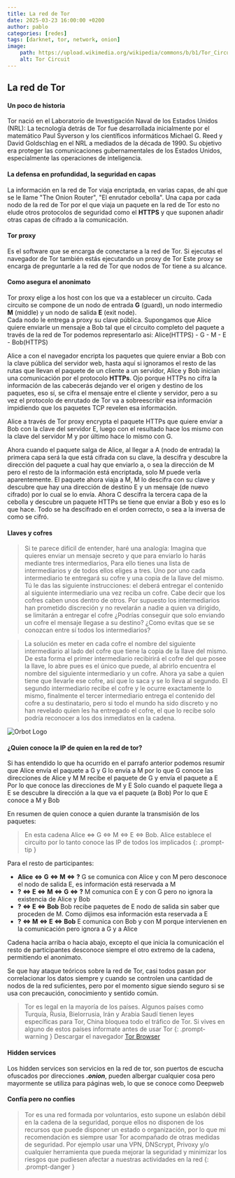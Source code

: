 ```yaml
---
title: La red de Tor 
date: 2025-03-23 16:00:00 +0200
author: pablo
categories: [redes]
tags: [darknet, tor, network, onion]     
image:
    path: https://upload.wikimedia.org/wikipedia/commons/b/b1/Tor_Circuit_Diagram.svg
    alt: Tor Circuit
---
```


## La red de Tor

#### Un poco de historia
Tor nació en el Laboratorio de Investigación Naval de los Estados Unidos (NRL): La tecnología detrás de Tor fue desarrollada inicialmente por el matemático Paul Syverson y los científicos informáticos Michael G. Reed y David Goldschlag en el NRL a mediados de la década de 1990. Su objetivo era proteger las comunicaciones gubernamentales de los Estados Unidos, especialmente las operaciones de inteligencia.

#### La defensa en profundidad, la seguridad en capas
La información en la red de Tor viaja encriptada, en varias capas, de ahí que se le llame "The Onion Router", "El enrutador cebolla".
Una capa por cada nodo de la red de Tor por el que viaja un paquete en la red de Tor esto no elude otros protocolos de seguridad como el **HTTPS** y que suponen añadir otras capas de cifrado a la comunicación. 
 
#### Tor proxy
Es el software que se encarga de conectarse a la red de Tor. Si ejecutas el navegador de Tor también estás ejecutando un proxy de Tor
Este proxy se encarga de preguntarle a la red de Tor que nodos de Tor tiene a su alcance.

#### Como asegura el anonimato
Tor proxy elige a los host con los que va a establecer un circuito. Cada circuito se compone de un nodo de entrada **G** (guard), un nodo intermedio **M** (middle) y un nodo de salida **E** (exit node).  
Cada nodo le entrega a proxy su clave pública. 
Supongamos que Alice quiere enviarle un mensaje a Bob tal que el circuito completo del paquete a través de la red de Tor podemos representarlo asi:
Alice(HTTPS) - G - M - E - Bob(HTTPS) 

Alice a con el navegador encripta los paquetes que quiere enviar a Bob con la clave pública del servidor web, hasta aquí si ignoramos el resto 
de las rutas que llevan el paquete de un cliente a un servidor, Alice y Bob inician una comunicación por el protocolo **HTTPs**. Ojo porque HTTPs 
no cifra la información de las cabecerás dejando ver el origen y destino de los paquetes, eso sí, se cifra el mensaje entre el cliente y servidor, pero a su vez el protocolo de enrutado de Tor va a sobreescribir esa información impidiendo que los paquetes TCP revelen esa información. 

Alice a través de Tor proxy encrypta el paquete HTTPs que quiere enviar a Bob con la clave del servidor E, luego con el resultado hace los mismo con la clave del servidor M y por último hace lo mismo con G.

Ahora cuando el paquete salga de Alice, al llegar a A (nodo de entrada) la primera capa será la que está cifrada con su clave, la descifra y descubre la dirección del paquete a cual hay que enviarlo a, o sea la dirección de M pero el resto de la información está encriptada, solo M puede verla aparentemente.
El paquete ahora viaja a M, M lo descifra con su clave y descubre que hay una dirección de destino E y un mensaje (de nuevo cifrado) por lo cual se lo envía. 
Ahora C descifra la tercera capa de la cebolla y descubre un paquete HTTPs se tiene que enviar a Bob y eso es lo que hace. 
Todo se ha descifrado en el orden correcto, o sea a la inversa de como se cifró.

#### Llaves y cofres
>Si te parece difícil de entender, haré una analogía: 
Imagina que quieres enviar un mensaje secreto y que para enviarlo lo harás mediante tres intermediarios,
Para ello tienes una lista de intermediarios y de todos ellos eliges a tres. 
Uno por uno cada intermediario te entregará su cofre y una copia de la llave del mismo.
Tú le das las siguiente instrucciones: el deberá entregar el contenido al siguiente intermediario una vez reciba un cofre.
Cabe decir que los cofres caben unos dentro de otros. 
Por supuesto los intermediarios han prometido discreción y no revelarán a nadie a quien va dirigido, se limitarán a entregar el cofre 
¿Podrías conseguir que solo enviando un cofre el mensaje llegase a su destino? ¿Como evitas que se se conozcan entre sí todos los intermediarios?

>La solución es meter en cada cofre el nombre del siguiente intermediario al lado del cofre que tiene la copia de la llave del mismo.
De esta forma el primer intermediario recibirirá el cofre del que posee la llave, lo abre pues es el único que puede, al abrirlo encuentra el nombre del siguiente intermediario y un cofre. Ahora ya sabe a quien tiene que llevarle ese cofre, así que lo saca y se lo lleva al segundo. El segundo intermediario recibe el cofre y le ocurre exactamente lo mismo, finalmente el tercer intermediario entrega el contenido del cofre a su destinatario, pero si todo el mundo ha sido discreto y no han revelado quien les ha entregado el cofre, el que lo recibe solo podría reconocer a los dos inmediatos en la cadena.

<img src="https://upload.wikimedia.org/wikipedia/commons/thumb/8/8b/Orbot-logo.svg/1024px-Orbot-logo.svg.png" alt="Orbot Logo">

#### ¿Quien conoce la IP de quien en la red de tor?
Si has entendido lo que ha ocurrido en el parrafo anterior podemos resumir que
Alice envía el paquete a  G y G lo envía a M
por lo que G conoce las direcciones de Alice y M
M recibe el paquete de G y envía el paquete a E 
Por lo que conoce las direcciones de M y E
Solo cuando el paquete llega a E se descubre la dirección a la que va el paquete (a Bob)
Por lo que E conoce a M y Bob 

En resumen de quien conoce a quien durante la transmisión de los paquetes:

>En esta cadena Alice <=> G <=> M <=> E <=> Bob. Alice establece el circuito por lo tanto conoce las IP de todos los implicados
{: .prompt-tip }

Para el resto de participantes:
- **Alice <=> G <=> M <=> ?** G se comunica con Alice y con M pero desconoce el nodo de salida E, es información está reservada a M
- **? <=> E <=> M <=> G <=> ?** M comunica con E y con G pero no ignora la existencia de Alice y Bob
- **? <=> E <=> Bob** Bob recibe paquetes de E nodo de salida sin saber que proceden de M. Como dijimos esa información esta reservada a E
- **? <=> M <=> E <=> Bob** E comunica con Bob y con M porque intervienen en la comunicación pero ignora a G y a Alice

Cadena hacia arriba o hacia abajo, excepto el que inicia la comunicación el resto de participantes desconoce siempre el otro extremo 
de la cadena, permitiendo el anonimato.

Se que hay ataque teóricos sobre la red de Tor, casi todos pasan por correlacionar los datos siempre y cuando se controlen una cantidad de nodos de la red suficientes, pero por el momento sigue siendo seguro si se usa con precaución, conocimiento y sentido común. 

> Tor es legal en la mayoría de los países. Algunos países como Turquía, Rusia, Bielorrusia, Irán y  Arabia Saudí tienen leyes específicas para Tor, China bloquea todo el tráfico de Tor. Si vives en alguno de estos países informate antes de usar Tor
{: .prompt-warning }
Descargar el navegador [Tor Browser](https://www.torproject.org/download/)

#### Hidden services
Los hidden services son servicios en la red de tor, son puertos de escucha ofuscados por direcciones ***.onion***, pueden albergar cualquier cosa pero mayormente se utiliza para páginas web, lo que se conoce como Deepweb

#### Confía pero no confíes
> Tor es una red formada por voluntarios, esto supone un eslabón débil en la cadena de la seguridad, porque ellos no disponen de los recursos que puede disponer un estado o organización, por lo que mi recomendación es siempre usar Tor acompañado de otras medidas de seguridad.
Por ejemplo usar una VPN, DNScrypt, Privoxy y/o cualquier herramienta que pueda mejorar la seguridad y minimizar los riesgos que pudiesen afectar a nuestras actividades en la red
{: .prompt-danger }




